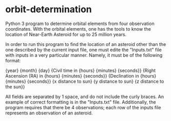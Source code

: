 # orbit-determination
Python 3 program to determine orbital elements from four observation coordinates.
With the orbital elements, one has the tools to know the location of Near-Earth 
Asteroid for up to 25 million years.

In order to run this program to find the location of an asteroid other than
the one described by the current input file, one must edite the "Inputs.txt"
file with inputs in a very particular manner. Namely, it must be of the following
format:

{year} {month} {day} {Civil time in {hours} {minutes} {seconds}} {Right Ascension (RA) in {hours} {minutes} {seconds}} {Declination in {hours} {minutes} {seconds}} {x distance to sun} {y distance to sun} {z distance to the sun}}

All fields are separated by 1 space, and do not include the curly braces. An
example of correct formatting is in the "Inputs.txt" file. Additionally, the 
program requires that there be 4 observations; each row of the inputs file represents
an observation of an asteroid.